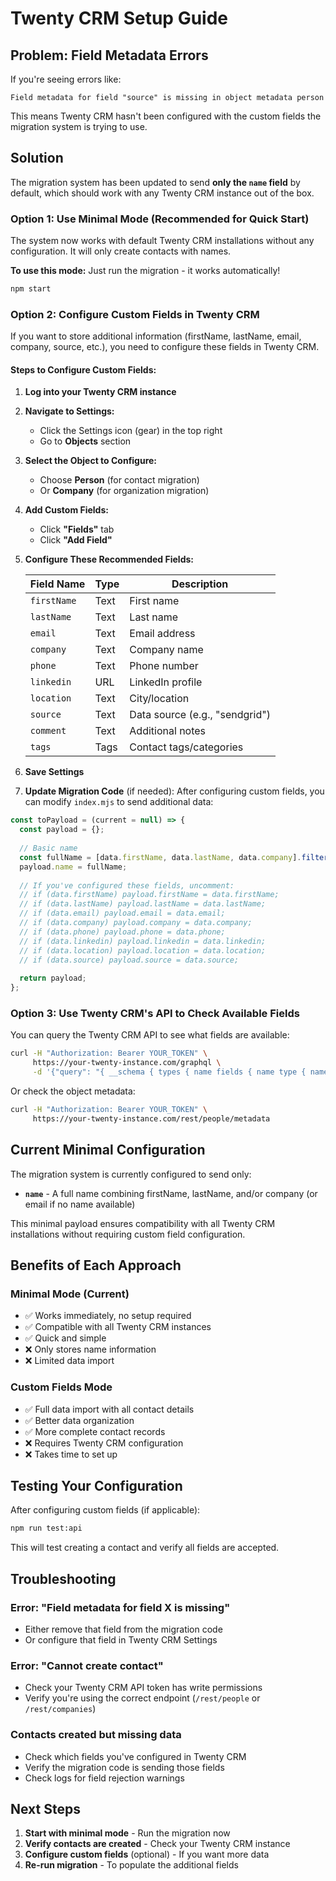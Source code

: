 # Twenty CRM Setup Guide

## Problem: Field Metadata Errors

If you're seeing errors like:
```
Field metadata for field "source" is missing in object metadata person
```

This means Twenty CRM hasn't been configured with the custom fields the migration system is trying to use.

## Solution

The migration system has been updated to send **only the `name` field** by default, which should work with any Twenty CRM instance out of the box.

### Option 1: Use Minimal Mode (Recommended for Quick Start)

The system now works with default Twenty CRM installations without any configuration. It will only create contacts with names.

**To use this mode:** Just run the migration - it works automatically!

```bash
npm start
```

### Option 2: Configure Custom Fields in Twenty CRM

If you want to store additional information (firstName, lastName, email, company, source, etc.), you need to configure these fields in Twenty CRM.

#### Steps to Configure Custom Fields:

1. **Log into your Twenty CRM instance**

2. **Navigate to Settings:**
   - Click the Settings icon (gear) in the top right
   - Go to **Objects** section

3. **Select the Object to Configure:**
   - Choose **Person** (for contact migration)
   - Or **Company** (for organization migration)

4. **Add Custom Fields:**
   - Click **"Fields"** tab
   - Click **"Add Field"**
   
5. **Configure These Recommended Fields:**
   
   | Field Name | Type | Description |
   |------------|------|-------------|
   | `firstName` | Text | First name |
   | `lastName` | Text | Last name |
   | `email` | Text | Email address |
   | `company` | Text | Company name |
   | `phone` | Text | Phone number |
   | `linkedin` | URL | LinkedIn profile |
   | `location` | Text | City/location |
   | `source` | Text | Data source (e.g., "sendgrid") |
   | `comment` | Text | Additional notes |
   | `tags` | Tags | Contact tags/categories |

6. **Save Settings**

7. **Update Migration Code** (if needed):
   After configuring custom fields, you can modify `index.mjs` to send additional data:

```javascript
const toPayload = (current = null) => {
  const payload = {};
  
  // Basic name
  const fullName = [data.firstName, data.lastName, data.company].filter(Boolean).join(' ').trim() || data.email;
  payload.name = fullName;
  
  // If you've configured these fields, uncomment:
  // if (data.firstName) payload.firstName = data.firstName;
  // if (data.lastName) payload.lastName = data.lastName;
  // if (data.email) payload.email = data.email;
  // if (data.company) payload.company = data.company;
  // if (data.phone) payload.phone = data.phone;
  // if (data.linkedin) payload.linkedin = data.linkedin;
  // if (data.location) payload.location = data.location;
  // if (data.source) payload.source = data.source;
  
  return payload;
};
```

### Option 3: Use Twenty CRM's API to Check Available Fields

You can query the Twenty CRM API to see what fields are available:

```bash
curl -H "Authorization: Bearer YOUR_TOKEN" \
     https://your-twenty-instance.com/graphql \
     -d '{"query": "{ __schema { types { name fields { name type { name } } } } }"}'
```

Or check the object metadata:

```bash
curl -H "Authorization: Bearer YOUR_TOKEN" \
     https://your-twenty-instance.com/rest/people/metadata
```

## Current Minimal Configuration

The migration system is currently configured to send only:

- **`name`** - A full name combining firstName, lastName, and/or company (or email if no name available)

This minimal payload ensures compatibility with all Twenty CRM installations without requiring custom field configuration.

## Benefits of Each Approach

### Minimal Mode (Current)
- ✅ Works immediately, no setup required
- ✅ Compatible with all Twenty CRM instances
- ✅ Quick and simple
- ❌ Only stores name information
- ❌ Limited data import

### Custom Fields Mode
- ✅ Full data import with all contact details
- ✅ Better data organization
- ✅ More complete contact records
- ❌ Requires Twenty CRM configuration
- ❌ Takes time to set up

## Testing Your Configuration

After configuring custom fields (if applicable):

```bash
npm run test:api
```

This will test creating a contact and verify all fields are accepted.

## Troubleshooting

### Error: "Field metadata for field X is missing"
- Either remove that field from the migration code
- Or configure that field in Twenty CRM Settings

### Error: "Cannot create contact"
- Check your Twenty CRM API token has write permissions
- Verify you're using the correct endpoint (`/rest/people` or `/rest/companies`)

### Contacts created but missing data
- Check which fields you've configured in Twenty CRM
- Verify the migration code is sending those fields
- Check logs for field rejection warnings

## Next Steps

1. **Start with minimal mode** - Run the migration now
2. **Verify contacts are created** - Check your Twenty CRM instance
3. **Configure custom fields** (optional) - If you want more data
4. **Re-run migration** - To populate the additional fields

